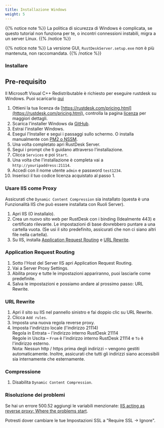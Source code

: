 ```yaml
---
title: Installazione Windows
weight: 5
---
```


{{% notice note %}}
La politica di sicurezza di Windows è complicata, se questo tutorial non funziona per te, o incontri connessioni instabili, migra a un server Linux.
{{% /notice %}}

{{% notice note %}}
La versione GUI, `RustDeskServer.setup.exe` non è più mantenuta, non raccomandata.
{{% /notice %}}

### Installare

## Pre-requisito
Il Microsoft Visual C++ Redistributable è richiesto per eseguire rustdesk su Windows. Puoi scaricarlo [qui](https://learn.microsoft.com/en-us/cpp/windows/latest-supported-vc-redist)

1. Ottieni la tua licenza da [https://rustdesk.com/pricing.html](https://rustdesk.com/pricing.html), controlla la pagina [licenza](https://rustdesk.com/docs/en/self-host/rustdesk-server-pro/license/) per maggiori dettagli.
2. Scarica l'installer Windows da [GitHub](https://github.com/rustdesk/rustdesk-server-pro/releases/latest).
3. Estrai l'installer Windows.
4. Esegui l'Installer e segui i passaggi sullo schermo. O installa manualmente con [PM2 o NSSM](https://rustdesk.com/docs/en/self-host/rustdesk-server-oss/windows/).
5. Una volta completato apri RustDesk Server.
6. Segui i prompt che ti guidano attraverso l'installazione.
7. Clicca `Services` e poi `Start`.
8. Una volta che l'installazione è completa vai a `http://youripaddress:21114`.
9. Accedi con il nome utente `admin` e password `test1234`.
10. Inserisci il tuo codice licenza acquistato al passo 1.

### Usare IIS come Proxy

Assicurati che `Dynamic Content Compression` sia installato (questa è una Funzionalità IIS che può essere installata con Ruoli Server).
1. Apri IIS (O installalo).
2. Crea un nuovo sito web per RustDesk con i binding (Idealmente 443) e certificato rilevante. Le impostazioni di base dovrebbero puntare a una cartella vuota. (Se usi il sito predefinito, assicurati che non ci siano altri file nella cartella).
3. Su IIS, installa [Application Request Routing](https://www.iis.net/downloads/microsoft/application-request-routing) e [URL Rewrite](https://learn.microsoft.com/en-us/iis/extensions/url-rewrite-module/using-the-url-rewrite-module).

### Application Request Routing

1. Sotto l'Host del Server IIS apri Application Request Routing.
2. Vai a Server Proxy Settings.
3. Abilita proxy e tutte le impostazioni appariranno, puoi lasciarle come predefinite.
4. Salva le impostazioni e possiamo andare al prossimo passo: URL Rewrite.

### URL Rewrite

1. Apri il sito su IIS nel pannello sinistro e fai doppio clic su URL Rewrite.
2. Clicca `Add rules`.
3. Imposta una nuova regola reverse proxy.
4. Imposta l'indirizzo locale (l'indirizzo 21114) \
Regola in Entrata – l'indirizzo interno RustDesk 21114 \
Regole in Uscita – `From` è l'indirizzo interno RustDesk 21114 e `To` è l'indirizzo esterno. \
Nota: Nessun http / https prima degli indirizzi – vengono gestiti automaticamente. Inoltre, assicurati che tutti gli indirizzi siano accessibili sia internamente che esternamente.

### Compressione

1. Disabilita `Dynamic Content Compression`.

### Risoluzione dei problemi

Se hai un errore 500.52 aggiungi le variabili menzionate: [IIS acting as reverse proxy: Where the problems start](https://techcommunity.microsoft.com/t5/iis-support-blog/iis-acting-as-reverse-proxy-where-the-problems-start/ba-p/846259).

Potresti dover cambiare le tue Impostazioni SSL a "Require SSL → Ignore".